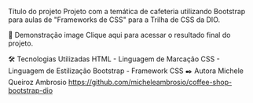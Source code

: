 Título do projeto
Projeto com a temática de cafeteria utilizando Bootstrap para aulas de "Frameworks de CSS" para a Trilha de CSS da DIO.

🚀 Demonstração
image Clique aqui para acessar o resultado final do projeto.

🛠️ Tecnologias Utilizadas
HTML - Linguagem de Marcação
CSS - Linguagem de Estilização
Bootstrap - Framework CSS
✒️ Autora
Michele Queiroz Ambrosio
https://github.com/micheleambrosio/coffee-shop-bootstrap-dio
  
